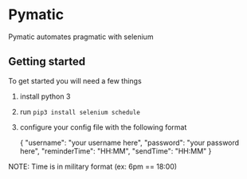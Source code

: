 # Pymatic

Pymatic automates pragmatic with selenium

## Getting started

To get started you will need a few things

1. install python 3
2. run `pip3 install selenium schedule`
3. configure your config file with the following format

    {
        "username": "your username here",
        "password": "your password here",
        "reminderTime": "HH:MM",
        "sendTime": "HH:MM"
    }

NOTE: Time is in military format (ex: 6pm == 18:00)
